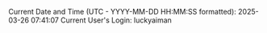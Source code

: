 Current Date and Time (UTC - YYYY-MM-DD HH:MM:SS formatted): 2025-03-26 07:41:07
Current User's Login: luckyaiman
